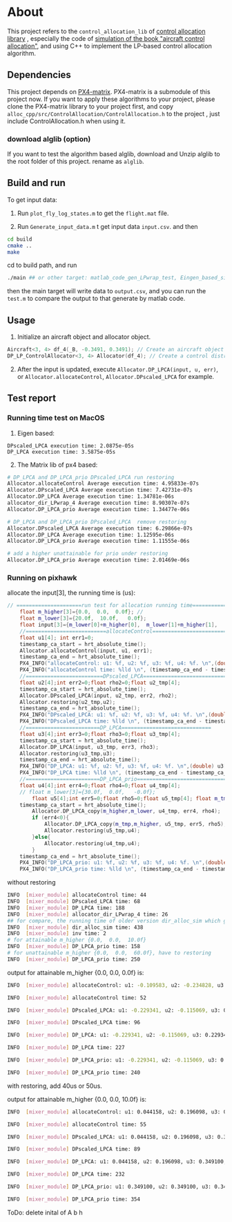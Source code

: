 # About
 This project refers to the `control_allocation_lib` of [control allocation library](https://github.com/mengchaoheng/control_allocation.git) , especially the code of [ simulation of the book "aircraft control allocation"](https://github.com/mengchaoheng/aircraft-control-allocation), and using C++ to implement the LP-based control allocation algorithm.
 ## Dependencies
 This project depends on [PX4-matrix](https://github.com/mengchaoheng/PX4-Matrix.git). PX4-matrix is a submodule of this project now. If you want to apply these algorithms to your project, please clone the PX4-matrix library to your project first, and copy `alloc_cpp/src/ControlAllocation/ControlAllocation.h` to the project , just include ControlAllocation.h when using it.
### download alglib (option)
If you want to test the algorithm based alglib, download and Unzip alglib to the root folder of this project. rename as `alglib`. 

## Build and run
To get input data:

1. Run `plot_fly_log_states.m` to get the `flight.mat` file.

2. Run `Generate_input_data.m` t get input data `input.csv`.
 and then 
```sh
cd build
cmake ..
make 
```

cd to build path, and run
```sh
./main ## or other target: matlab_code_gen_LPwrap_test, Eingen_based_simplex, alglib_based_minlp_basic.
```
then the main target will write data to `output.csv`, and you can run the `test.m` to compare the output to that generate by matlab code.
## Usage
1. Initialize an aircraft object and allocator object.
```C++
Aircraft<3, 4> df_4(_B, -0.3491, 0.3491); // Create an aircraft object with 4 steering vectors and 3 generalized moments
DP_LP_ControlAllocator<3, 4> Allocator(df_4); // Create a control distributor object for an aircraft with 4 steering vectors and 3 generalized moments (translated into a linear programming problem with dimensions related to parameters <3, 4>.)
```
2. After the input is updated, execute `Allocator.DP_LPCA(input, u, err)`, or `Allocator.allocateControl`, `Allocator.DPscaled_LPCA` for example.

## Test report

### Running time test on MacOS

1. Eigen based:
```
DPscaled_LPCA execution time: 2.0875e-05s
DP_LPCA execution time: 3.5875e-05s
```

2. The Matrix lib of px4 based:
```sh
# DP_LPCA and DP_LPCA_prio DPscaled_LPCA run restoring
Allocator.allocateControl Average execution time: 4.95833e-07s
Allocator.DPscaled_LPCA Average execution time: 7.42731e-07s
Allocator.DP_LPCA Average execution time: 1.34781e-06s
allocator_dir_LPwrap_4 Average execution time: 8.90307e-07s
Allocator.DP_LPCA_prio Average execution time: 1.34477e-06s

# DP_LPCA and DP_LPCA_prio DPscaled_LPCA  remove restoring
Allocator.DPscaled_LPCA Average execution time: 6.29866e-07s
Allocator.DP_LPCA Average execution time: 1.12595e-06s
Allocator.DP_LPCA_prio Average execution time: 1.11555e-06s

# add a higher unattainable for prio under restoring
Allocator.DP_LPCA_prio Average execution time: 2.01469e-06s
```

### Running on pixhawk

allocate the input[3], the running time is (us):
```c++
// =====================run test for allocation running time===========================================
	float m_higher[3]={0.0,  0.0,  0.0f}; //
	float m_lower[3]={20.0f,  10.0f,   0.0f};
	float input[3]={m_lower[0]+m_higher[0],  m_lower[1]+m_higher[1],   m_lower[2]+m_higher[2]};
	//==========================allocateControl===========================
	float u1[4]; int err1=0;
	timestamp_ca_start = hrt_absolute_time();
	Allocator.allocateControl(input, u1, err1);
	timestamp_ca_end = hrt_absolute_time();
	PX4_INFO("allocateControl: u1: %f, u2: %f, u3: %f, u4: %f. \n",(double) u1[0],(double) u1[1],(double) u1[2],(double) u1[3]);
	PX4_INFO("allocateControl time: %lld \n", (timestamp_ca_end - timestamp_ca_start) ); //nuttx
	//=========================DPscaled_LPCA============================INFO  [mixer_module] dir_alloc_sim time: 16
	float u2[4];int err2=0;float rho2=0;float u2_tmp[4];
	timestamp_ca_start = hrt_absolute_time();
	Allocator.DPscaled_LPCA(input, u2_tmp, err2, rho2);
	Allocator.restoring(u2_tmp,u2);
	timestamp_ca_end = hrt_absolute_time();
	PX4_INFO("DPscaled_LPCA: u1: %f, u2: %f, u3: %f, u4: %f. \n",(double) u2[0],(double) u2[1],(double) u2[2],(double) u2[3]);
	PX4_INFO("DPscaled_LPCA time: %lld \n", (timestamp_ca_end - timestamp_ca_start) ); //nuttx
	//========================DP_LPCA=============================
	float u3[4];int err3=0;float rho3=0;float u3_tmp[4];
	timestamp_ca_start = hrt_absolute_time();
	Allocator.DP_LPCA(input, u3_tmp, err3, rho3);
	Allocator.restoring(u3_tmp,u3);
	timestamp_ca_end = hrt_absolute_time();
	PX4_INFO("DP_LPCA: u1: %f, u2: %f, u3: %f, u4: %f. \n",(double) u3[0],(double) u3[1],(double) u3[2],(double) u3[3]);
	PX4_INFO("DP_LPCA time: %lld \n", (timestamp_ca_end - timestamp_ca_start) ); //nuttx
	//========================DP_LPCA_prio=============================
	float u4[4];int err4=0;float rho4=0;float u4_tmp[4];
	// float m_lower[3]={30.0f,  0.0f,   -0.0f};
        float u5[4];int err5=0;float rho5=0;float u5_tmp[4]; float m_tmp[3]={0.0,  0.0,  0.0f};
	timestamp_ca_start = hrt_absolute_time();
        Allocator.DP_LPCA_copy(m_higher,m_lower, u4_tmp, err4, rho4);
        if (err4<0){
            Allocator.DP_LPCA_copy(m_tmp,m_higher, u5_tmp, err5, rho5);
            Allocator.restoring(u5_tmp,u4);
        }else{
            Allocator.restoring(u4_tmp,u4);
        }
	timestamp_ca_end = hrt_absolute_time();
	PX4_INFO("DP_LPCA_prio: u1: %f, u2: %f, u3: %f, u4: %f. \n",(double) u4[0],(double) u4[1],(double) u4[2],(double) u4[3]);
	PX4_INFO("DP_LPCA_prio time: %lld \n", (timestamp_ca_end - timestamp_ca_start) ); //nuttx
```
without restoring
```sh 
INFO  [mixer_module] allocateControl time: 44 
INFO  [mixer_module] DPscaled_LPCA time: 68 
INFO  [mixer_module] DP_LPCA time: 188 
INFO  [mixer_module] allocator_dir_LPwrap_4 time: 26 
## for compare, the running time of older version dir_alloc_sim which generated by matlab and general inversion method:
INFO  [mixer_module] dir_alloc_sim time: 438 
INFO  [mixer_module] inv time: 2 
# for attainable m_higher {0.0,  0.0,  10.0f}
INFO  [mixer_module] DP_LPCA_prio time: 158
# for unattainable m_higher {0.0,  0.0,  60.0f}, have to restoring
INFO  [mixer_module] DP_LPCA_prio time: 250 
```
output for attainable m_higher {0.0,  0.0,  0.0f} is:
```sh
INFO  [mixer_module] allocateControl: u1: -0.109583, u2: -0.234828, u3: 0.349100, u4: -0.004688. 

INFO  [mixer_module] allocateControl time: 52 

INFO  [mixer_module] DPscaled_LPCA: u1: -0.229341, u2: -0.115069, u3: 0.229341, u4: 0.115069. 

INFO  [mixer_module] DPscaled_LPCA time: 96 

INFO  [mixer_module] DP_LPCA: u1: -0.229341, u2: -0.115069, u3: 0.229341, u4: 0.115069. 

INFO  [mixer_module] DP_LPCA time: 227 

INFO  [mixer_module] DP_LPCA_prio: u1: -0.229341, u2: -0.115069, u3: 0.229341, u4: 0.115069. 

INFO  [mixer_module] DP_LPCA_prio time: 240
```

with restoring, add  40us or 50us.

output for attainable m_higher {0.0,  0.0,  10.0f} is:
```sh
INFO  [mixer_module] allocateControl: u1: 0.044158, u2: 0.196098, u3: 0.349100, u4: 0.349100. 

INFO  [mixer_module] allocateControl time: 55 

INFO  [mixer_module] DPscaled_LPCA: u1: 0.044158, u2: 0.196098, u3: 0.349100, u4: 0.349100. 

INFO  [mixer_module] DPscaled_LPCA time: 89 

INFO  [mixer_module] DP_LPCA: u1: 0.044158, u2: 0.196098, u3: 0.349100, u4: 0.349100. 

INFO  [mixer_module] DP_LPCA time: 232 

INFO  [mixer_module] DP_LPCA_prio: u1: 0.349100, u2: 0.349100, u3: 0.349100, u4: 0.349100. 

INFO  [mixer_module] DP_LPCA_prio time: 354
```

ToDo: delete inital of A b h